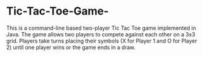 # Tic-Tac-Toe-Game-
This is a command-line based two-player Tic Tac Toe game implemented in Java. The game allows two players to compete against each other on a 3x3 grid. Players take turns placing their symbols (X for Player 1 and O for Player 2) until one player wins or the game ends in a draw.

